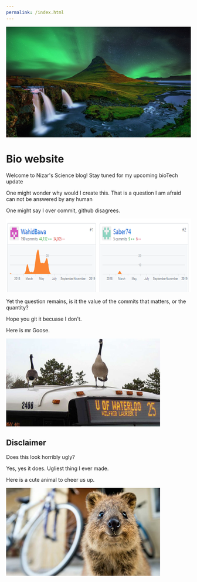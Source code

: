 ```yaml
---
permalink: /index.html
---
```

<!DOCTYPE html>
<html>
<meta name="viewport" content="width=device-width, initial-scale=1"/>
<link rel="stylesheet" href="https://www.w3schools.com/w3css/4/w3.css"/>
<link rel="stylesheet" href="/Style.css" /> 
<body>
<img src="/Main.jpg"/>

<div class="w3-container">
  <h1>Bio website</h1>
  <p>Welcome to Nizar's Science blog! Stay tuned for my upcoming bioTech update</p>
</div>

<div class="w3-container w3-red">
  <p>One might wonder why would I create this. That is a question I am afraid can not be answered by any human</p>
  <p>One might say I over commit, github disagrees.</p>
    <p>
    <img src="/Evidence.png" width="750" height="200" />
</p>
  


</div>

<div class="w3-container w3-teal">
  <p> Yet the question remains, is it the value of the commits that matters, or the quantity?</p>
  <p> Hope you git it becuase I don't.</p>
  <p> Here is mr Goose.</p>
    <p>
    <img src="/Mrgoose.jpg" width="420" height="240" />
</p>
</div>
<div class="w3-container w3-yellow">
  <h2>Disclaimer</h2>
  <p>Does this look horribly ugly?</p>
  <p>Yes, yes it does. Ugliest thing I ever made.</p>
  <p>Here is a cute animal to cheer us up.</p>
   <p>
    <img src="/cute.jpg" width="420" height="240" />
</p>
  
  
</div>


</body>
</html>
